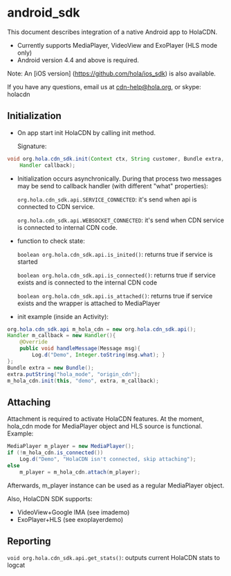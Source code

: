 # android_sdk

This document describes integration of a native Android app to HolaCDN.

- Currently supports MediaPlayer, VideoView and ExoPlayer (HLS mode only)
- Android version 4.4 and above is required.

Note: An [iOS version] (https://github.com/hola/ios_sdk) is also available.

If you have any questions, email us at cdn-help@hola.org, or skype: holacdn

## Initialization

- On app start init HolaCDN by calling init method.

  Signature:
```java
void org.hola.cdn_sdk.init(Context ctx, String customer, Bundle extra,
    Handler callback);
```

- Initialization occurs asynchronically. During that process two messages may
  be send to callback handler (with different "what" properties):

  `org.hola.cdn_sdk.api.SERVICE_CONNECTED`: it's send when api is connected to
    CDN service.

  `org.hola.cdn_sdk.api.WEBSOCKET_CONNECTED`: it's send when CDN service is
    connected to internal CDN code.

- function to check state:

  `boolean org.hola.cdn_sdk.api.is_inited()`: returns true if service is started

  `boolean org.hola.cdn_sdk.api.is_connected()`: returns true if service exists
  and is connected to the internal CDN code

  `boolean org.hola.cdn_sdk.api.is_attached()`: returns true if service exists
  and the wrapper is attached to MediaPlayer

- init example (inside an Activity):

```java
org.hola.cdn_sdk.api m_hola_cdn = new org.hola.cdn_sdk.api();
Handler m_callback = new Handler(){
    @Override
    public void handleMessage(Message msg){
        Log.d("Demo", Integer.toString(msg.what); }
};
Bundle extra = new Bundle();
extra.putString("hola_mode", "origin_cdn");
m_hola_cdn.init(this, "demo", extra, m_callback);
```

## Attaching

Attachment is required to activate HolaCDN features. At the moment, hola_cdn
mode for MediaPlayer object and HLS source is functional. Example:

```java
MediaPlayer m_player = new MediaPlayer();
if (!m_hola_cdn.is_connected())
    Log.d("Demo", "HolaCDN isn't connected, skip attaching");
else
    m_player = m_hola_cdn.attach(m_player);
```

Afterwards, m_player instance can be used as a regular MediaPlayer object.

Also, HolaCDN SDK supports:

- VideoView+Google IMA (see imademo)
- ExoPlayer+HLS (see exoplayerdemo)

## Reporting

  `void org.hola.cdn_sdk.api.get_stats()`: outputs current HolaCDN stats to
  logcat
